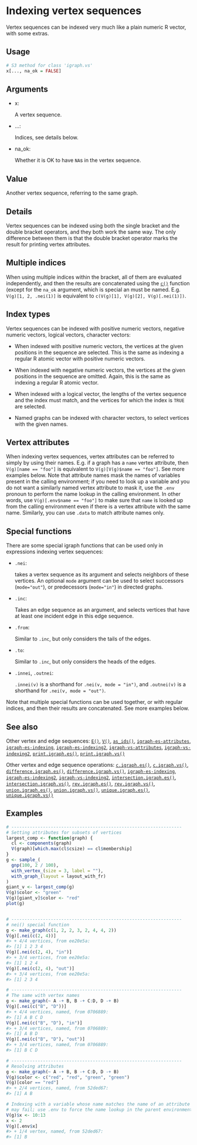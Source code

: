# Indexing vertex sequences

Vertex sequences can be indexed very much like a plain numeric R vector,
with some extras.

## Usage

``` r
# S3 method for class 'igraph.vs'
x[..., na_ok = FALSE]
```

## Arguments

- x:

  A vertex sequence.

- ...:

  Indices, see details below.

- na_ok:

  Whether it is OK to have `NA`s in the vertex sequence.

## Value

Another vertex sequence, referring to the same graph.

## Details

Vertex sequences can be indexed using both the single bracket and the
double bracket operators, and they both work the same way. The only
difference between them is that the double bracket operator marks the
result for printing vertex attributes.

## Multiple indices

When using multiple indices within the bracket, all of them are
evaluated independently, and then the results are concatenated using the
[`c()`](https://rdrr.io/r/base/c.html) function (except for the `na_ok`
argument, which is special an must be named. E.g. `V(g)[1, 2, .nei(1)]`
is equivalent to `c(V(g)[1], V(g)[2], V(g)[.nei(1)])`.

## Index types

Vertex sequences can be indexed with positive numeric vectors, negative
numeric vectors, logical vectors, character vectors:

- When indexed with positive numeric vectors, the vertices at the given
  positions in the sequence are selected. This is the same as indexing a
  regular R atomic vector with positive numeric vectors.

- When indexed with negative numeric vectors, the vertices at the given
  positions in the sequence are omitted. Again, this is the same as
  indexing a regular R atomic vector.

- When indexed with a logical vector, the lengths of the vertex sequence
  and the index must match, and the vertices for which the index is
  `TRUE` are selected.

- Named graphs can be indexed with character vectors, to select vertices
  with the given names.

## Vertex attributes

When indexing vertex sequences, vertex attributes can be referred to
simply by using their names. E.g. if a graph has a `name` vertex
attribute, then `V(g)[name == "foo"]` is equivalent to
`V(g)[V(g)$name == "foo"]`. See more examples below. Note that attribute
names mask the names of variables present in the calling environment; if
you need to look up a variable and you do not want a similarly named
vertex attribute to mask it, use the `.env` pronoun to perform the name
lookup in the calling environment. In other words, use
`V(g)[.env$name == "foo"]` to make sure that `name` is looked up from
the calling environment even if there is a vertex attribute with the
same name. Similarly, you can use `.data` to match attribute names only.

## Special functions

There are some special igraph functions that can be used only in
expressions indexing vertex sequences:

- `.nei`:

  takes a vertex sequence as its argument and selects neighbors of these
  vertices. An optional `mode` argument can be used to select successors
  (`mode="out"`), or predecessors (`mode="in"`) in directed graphs.

- `.inc`:

  Takes an edge sequence as an argument, and selects vertices that have
  at least one incident edge in this edge sequence.

- `.from`:

  Similar to `.inc`, but only considers the tails of the edges.

- `.to`:

  Similar to `.inc`, but only considers the heads of the edges.

- `.innei`, `.outnei`:

  `.innei(v)` is a shorthand for `.nei(v, mode = "in")`, and
  `.outnei(v)` is a shorthand for `.nei(v, mode = "out")`.

Note that multiple special functions can be used together, or with
regular indices, and then their results are concatenated. See more
examples below.

## See also

Other vertex and edge sequences:
[`E()`](https://r.igraph.org/reference/E.md),
[`V()`](https://r.igraph.org/reference/V.md),
[`as_ids()`](https://r.igraph.org/reference/as_ids.md),
[`igraph-es-attributes`](https://r.igraph.org/reference/igraph-es-attributes.md),
[`igraph-es-indexing`](https://r.igraph.org/reference/igraph-es-indexing.md),
[`igraph-es-indexing2`](https://r.igraph.org/reference/igraph-es-indexing2.md),
[`igraph-vs-attributes`](https://r.igraph.org/reference/igraph-vs-attributes.md),
[`igraph-vs-indexing2`](https://r.igraph.org/reference/igraph-vs-indexing2.md),
[`print.igraph.es()`](https://r.igraph.org/reference/print.igraph.es.md),
[`print.igraph.vs()`](https://r.igraph.org/reference/print.igraph.vs.md)

Other vertex and edge sequence operations:
[`c.igraph.es()`](https://r.igraph.org/reference/c.igraph.es.md),
[`c.igraph.vs()`](https://r.igraph.org/reference/c.igraph.vs.md),
[`difference.igraph.es()`](https://r.igraph.org/reference/difference.igraph.es.md),
[`difference.igraph.vs()`](https://r.igraph.org/reference/difference.igraph.vs.md),
[`igraph-es-indexing`](https://r.igraph.org/reference/igraph-es-indexing.md),
[`igraph-es-indexing2`](https://r.igraph.org/reference/igraph-es-indexing2.md),
[`igraph-vs-indexing2`](https://r.igraph.org/reference/igraph-vs-indexing2.md),
[`intersection.igraph.es()`](https://r.igraph.org/reference/intersection.igraph.es.md),
[`intersection.igraph.vs()`](https://r.igraph.org/reference/intersection.igraph.vs.md),
[`rev.igraph.es()`](https://r.igraph.org/reference/rev.igraph.es.md),
[`rev.igraph.vs()`](https://r.igraph.org/reference/rev.igraph.vs.md),
[`union.igraph.es()`](https://r.igraph.org/reference/union.igraph.es.md),
[`union.igraph.vs()`](https://r.igraph.org/reference/union.igraph.vs.md),
[`unique.igraph.es()`](https://r.igraph.org/reference/unique.igraph.es.md),
[`unique.igraph.vs()`](https://r.igraph.org/reference/unique.igraph.vs.md)

## Examples

``` r
# -----------------------------------------------------------------
# Setting attributes for subsets of vertices
largest_comp <- function(graph) {
  cl <- components(graph)
  V(graph)[which.max(cl$csize) == cl$membership]
}
g <- sample_(
  gnp(100, 2 / 100),
  with_vertex_(size = 3, label = ""),
  with_graph_(layout = layout_with_fr)
)
giant_v <- largest_comp(g)
V(g)$color <- "green"
V(g)[giant_v]$color <- "red"
plot(g)


# -----------------------------------------------------------------
# nei() special function
g <- make_graph(c(1, 2, 2, 3, 2, 4, 4, 2))
V(g)[.nei(c(2, 4))]
#> + 4/4 vertices, from ee20e5a:
#> [1] 1 2 3 4
V(g)[.nei(c(2, 4), "in")]
#> + 3/4 vertices, from ee20e5a:
#> [1] 1 2 4
V(g)[.nei(c(2, 4), "out")]
#> + 3/4 vertices, from ee20e5a:
#> [1] 2 3 4

# -----------------------------------------------------------------
# The same with vertex names
g <- make_graph(~ A -+ B, B -+ C:D, D -+ B)
V(g)[.nei(c("B", "D"))]
#> + 4/4 vertices, named, from 0706889:
#> [1] A B C D
V(g)[.nei(c("B", "D"), "in")]
#> + 3/4 vertices, named, from 0706889:
#> [1] A B D
V(g)[.nei(c("B", "D"), "out")]
#> + 3/4 vertices, named, from 0706889:
#> [1] B C D

# -----------------------------------------------------------------
# Resolving attributes
g <- make_graph(~ A -+ B, B -+ C:D, D -+ B)
V(g)$color <- c("red", "red", "green", "green")
V(g)[color == "red"]
#> + 2/4 vertices, named, from 52ded67:
#> [1] A B

# Indexing with a variable whose name matches the name of an attribute
# may fail; use .env to force the name lookup in the parent environment
V(g)$x <- 10:13
x <- 2
V(g)[.env$x]
#> + 1/4 vertex, named, from 52ded67:
#> [1] B
```
